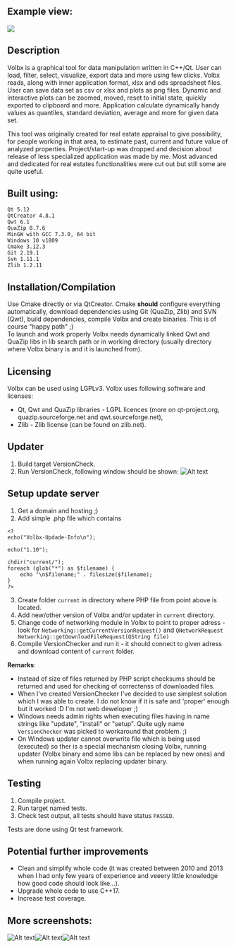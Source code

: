 ## Example view:
![](Screenshot1.jpg?raw=true "")

## Description
Volbx is a graphical tool for data manipulation written in C++/Qt. User can load, filter, select, visualize, export data and more using few clicks. Volbx reads, along with inner application format, xlsx and ods spreadsheet files. User can save data set as csv or xlsx and plots as png files. Dynamic and interactive plots can be zoomed, moved, reset to initial state, quickly exported to clipboard and more. Application calculate dynamically handy values as quantiles, standard deviation, average and more for given data set.

This tool was originally created for real estate appraisal to give possibility, for people working in that area, to estimate past, current and future value of analyzed properties. Project/start-up was dropped and decision about release of less specialized application was made by me. Most advanced and dedicated for real estates functionalities were cut out but still some are quite useful.

## Built using:
    Qt 5.12
    QtCreator 4.8.1
    Qwt 6.1
    QuaZip 0.7.6
    MinGW with GCC 7.3.0, 64 bit
    Windows 10 v1809
    Cmake 3.12.3
    Git 2.19.1
    Svn 1.11.1
    Zlib 1.2.11

## Installation/Compilation
Use Cmake directly or via QtCreator. Cmake **should** configure everything automatically, download dependencies using Git (QuaZip, Zlib) and SVN (Qwt), build dependencies, compile Volbx and create binaries. This is of course "happy path" ;)    
To launch and work properly Volbx needs dynamically linked Qwt and QuaZip libs in lib search path or in working directory (usually directory where Volbx binary is and it is launched from).

## Licensing
Volbx can be used using LGPLv3. 
Volbx uses following software and licenses:    
* Qt, Qwt and QuaZip libraries - LGPL licences (more on qt-project.org, quazip.sourceforge.net and qwt.sourceforge.net),    
* Zlib - Zlib license (can be found on zlib.net).

## Updater
1) Build target VersionCheck.
2) Run VersionCheck, following window should be shown:
![Alt text](updater.jpg?raw=true "")

## Setup update server
1) Get a domain and hosting ;)
2) Add simple .php file which contains
```
<?
echo("Volbx-Updade-Info\n");

echo("1.10");

chdir("current/");
foreach (glob("*") as $filename) {
    echo "\n$filename;" . filesize($filename);
}
?>
```
3) Create folder `current` in directory where PHP file from point above is located.
4) Add new/other version of Volbx and/or updater in `current` directory.
5) Change code of networking module in Volbx to point to proper adress - look for `Networking::getCurrentVersionRequest()` and `QNetworkRequest Networking::getDownloadFileRequest(QString file)`
6) Compile VersionChecker and run it - it should connect to given adress and download content of `current` folder.

**Remarks**:   
- Instead of size of files returned by PHP script checksums should be returned and used for checking of correctenss of downloaded files.   
- When I've created VersionChecker I've decided to use simplest solution which I was able to create. I do not know if it is safe and 'proper' enough but it worked :D I'm not web deweloper ;)   
- Windows needs admin rights when executing files having in name strings like "update", "install" or "setup". Quite ugly name `VersionChecker` was picked to workaround that problem. ;)   
- On Windows updater cannot overwrite file which is being used (executed) so ther is a special mechanism closing Volbx, running updater (Volbx binary and some libs can be replaced by new ones) and when running again Volbx replacing updater binary.

## Testing
1) Compile project.
2) Run target named tests.
3) Check test output, all tests should have status `PASSED`.    

Tests are done using Qt test framework.

## Potential further improvements
* Clean and simplify whole code (it was created between 2010 and 2013 when I had only few years of experience and veeery little knowledge how good code should look like...).
* Upgrade whole code to use C++17.
* Increase test coverage.

## More screenshots:
![Alt text](Screenshot2.jpg?raw=true "")![Alt text](Screenshot3.jpg?raw=true "")![Alt text](Screenshot4.jpg?raw=true "")
